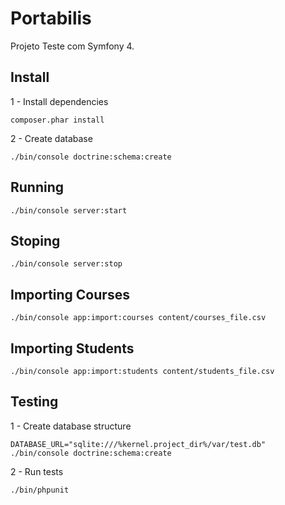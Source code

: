 # Portabilis

Projeto Teste com Symfony 4.

## Install

1 - Install dependencies

```console
composer.phar install
```

2 - Create database

```console
./bin/console doctrine:schema:create
```

## Running

```console
./bin/console server:start
```

## Stoping

```console
./bin/console server:stop
```

## Importing Courses

```console
./bin/console app:import:courses content/courses_file.csv
```

## Importing Students

```console
./bin/console app:import:students content/students_file.csv
```

## Testing

1 - Create database structure

```console
DATABASE_URL="sqlite:///%kernel.project_dir%/var/test.db" ./bin/console doctrine:schema:create
```

2 - Run tests

```console
./bin/phpunit
```
